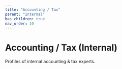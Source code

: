 ```yaml
---
title: "Accounting / Tax"
parent: "Internal"
has_children: true
nav_order: 10
---
```

# Accounting / Tax (Internal)
Profiles of internal accounting & tax experts.
